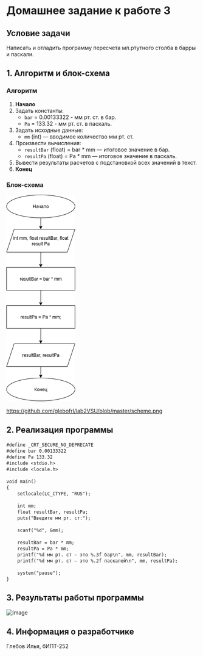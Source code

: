 # Домашнее задание к работе 3

## Условие задачи
Написать и отладить программу пересчета мл.ртутного столба в барры и паскали.

## 1. Алгоритм и блок-схема

### Алгоритм
1. **Начало**
2. Задать константы:
   - `bar` = 0.00133322 - мм рт. ст. в бар.
   - `Pa` = 133.32 - мм рт. ст. в паскаль.
3. Задать исходные данные:
   - `mm` (int) — вводимое количество мм рт. ст.
4. Произвести вычисления:
   - `resultBar` (float) = bar * mm — итоговое значение в бар.
   - `resultPa` (float) = Pa * mm — итоговое значение в паскаль.
5. Вывести результаты расчетов с подстановкой всех значений в текст.
6. **Конец**

### Блок-схема
![Блок-схема алгоритма](scheme.png) 

https://github.com/glebofrl/lab2VSU/blob/master/scheme.png

## 2. Реализация программы

```
#define _CRT_SECURE_NO_DEPRECATE
#define bar 0.00133322 
#define Pa 133.32
#include <stdio.h>
#include <locale.h>

void main()
{
	setlocale(LC_CTYPE, "RUS");

	int mm;
	float resultBar, resultPa;
	puts("Введите мм рт. ст:");

	scanf("%d", &mm);

	resultBar = bar * mm;
	resultPa = Pa * mm;
	printf("%d мм рт. ст – это %.3f бар\n", mm, resultBar);
	printf("%d мм рт. ст – это %.2f паскалей\n", mm, resultPa);

	system("pause");
}
```

## 3. Результаты работы программы
<img width="553" height="182" alt="image" src="https://github.com/user-attachments/assets/f5098f10-fa80-47d1-8d42-eac27ee9d318" />

## 4. Информация о разработчике

Глебов Илья, бИПТ-252
